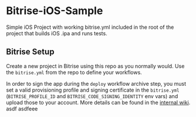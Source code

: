 # Bitrise-iOS-Sample

Simple iOS Project  with working bitrise.yml included in the root of the project that builds iOS .ipa and runs tests.

## Bitrise Setup

Create a new project in Bitrise using this repo as you normally would. Use the `bitrise.yml` from the repo to define your workflows.

In order to sign the app during the `deploy` workflow archive step, you must set a valid provisioning profile and signing certificate in the `bitrise.yml` (`BITRISE_PROFILE_ID` and `BITRISE_CODE_SIGNING_IDENTITY` env vars) and upload those to your account. More details can be found in the [internal wiki](https://bitrise.atlassian.net/wiki/spaces/~833061986/pages/1554875463/Demo+App-Bitrise+Deploy+Workflow).
asdf
asdfeee
